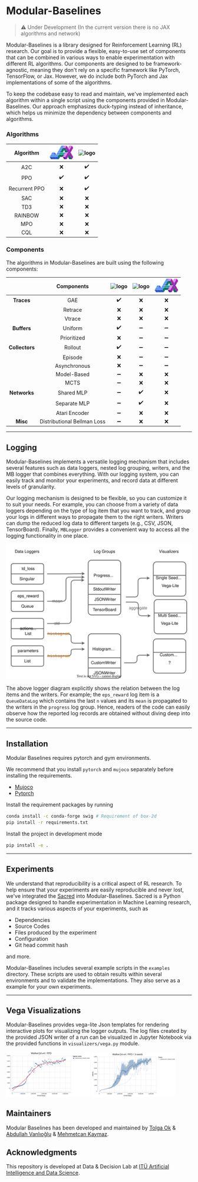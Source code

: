 # Modular-Baselines

> :warning: Under Development (In the current version there is no JAX algorithms and network)

Modular-Baselines is a library designed for Reinforcement Learning (RL) research. Our goal is to provide a flexible, easy-to-use set of components that can be combined in various ways to enable experimentation with different RL algorithms. Our components are designed to be framework-agnostic, meaning they don't rely on a specific framework like PyTorch, TensorFlow, or Jax. However, we do include both PyTorch and Jax implementations of some of the algorithms.

To keep the codebase easy to read and maintain, we've implemented each algorithm within a single script using the components provided in Modular-Baselines. Our approach emphasizes duck-typing instead of inheritance, which helps us minimize the dependency between components and algorithms.

### **Algorithms**

| Algorithm |  <img src="https://raw.githubusercontent.com/google/jax/main/images/jax_logo_250px.png" width = 64px alt="logo"></img> | <img src="https://pytorch.org/assets/images/pytorch-logo.png" width = 50px  height = 50px alt="logo"></img> |
|:-----:|:---------:|:---------:|
|  A2C  |:x:|:heavy_check_mark:|
|  PPO  |:heavy_check_mark:|:heavy_check_mark:|
|  Recurrent PPO  |:x:|:heavy_check_mark:|
|  SAC  |:x:|:x:|
|  TD3  |:x:|:x:|
|  RAINBOW  |:x:|:x:|
|  MPO  |:x:|:x:|
|  CQL  |:x:|:x:|

### **Components**
The algorithms in Modular-Baselines are built using the following components:


|| Components |  <img src="https://raw.githubusercontent.com/numpy/numpy/main/branding/logo/logomark/numpylogoicon.svg" width = 64px alt="logo"></img>  | <img src="https://pytorch.org/assets/images/pytorch-logo.png" width = 50px  height = 50px alt="logo"></img> | <img src="https://raw.githubusercontent.com/google/jax/main/images/jax_logo_250px.png" width = 64px alt="logo"></img>|
|:-----:|:-----:|:---------:|:---------:|:---------:|
|**Traces**|  GAE  |:heavy_check_mark:|:x:|:x:|
||  Retrace  |:x:|:x:|:x:|
||  Vtrace  |:x:|:x:|:x:|
|**Buffers**|  Uniform  |:heavy_check_mark:|:heavy_minus_sign:|:heavy_minus_sign:|
||  Prioritized  |:x:|:heavy_minus_sign:|:heavy_minus_sign:|
|  **Collectors** |Rollout| :heavy_check_mark:|:heavy_minus_sign:|:heavy_minus_sign:|
||  Episode  |:x:|:heavy_minus_sign:|:heavy_minus_sign:|
||  Asynchronous  |:x:|:heavy_minus_sign:|:heavy_minus_sign:|
||  Model-Based  |:heavy_minus_sign:|:x:|:x:|
||  MCTS  |:heavy_minus_sign:|:x:|:x:|
|  **Networks** |Shared MLP| :heavy_minus_sign:|:heavy_check_mark:|:x:|
||Separate MLP| :heavy_minus_sign:|:heavy_check_mark:|:x:|
||Atari Encoder| :heavy_minus_sign:|:x:|:x:|
|  **Misc** |Distributional Bellman Loss| :heavy_minus_sign:|:x:|:x:|
- - -
## Logging

Modular-Baselines implements a versatile logging mechanism that includes several features such as data loggers, nested log grouping, writers, and the MB logger that combines everything. With our logging system, you can easily track and monitor your experiments, and record data at different levels of granularity.

Our logging mechanism is designed to be flexible, so you can customize it to suit your needs. For example, you can choose from a variety of data loggers depending on the type of log item that you want to track, and group your logs in different ways to propagate them to the right writers. Writers can dump the reduced log data to different targets (e.g., CSV, JSON, TensorBoard). Finally, ```MBLogger``` provides a convenient way to access all the logging functionality in one place.

<img src="./docs/loggers.svg">

The above logger diagram explicitly shows the relation between the log items and the writers. For example; the ```eps_reward``` log item is a ```QueueDataLog``` which contains the last ```n``` values and its ```mean``` is propagated to the writers in the ```progress``` log group. Hence, readers of the code can easily observe how the reported log records are obtained without diving deep into the source code.

- - -
## Installation

Modular Baselines requires pytorch and gym environments.

We recommend that you install ```pytorch``` and ```mujoco``` separately before installing the requirements. 

- [Mujoco](https://github.com/openai/mujoco-py)
- [Pytorch](https://pytorch.org/get-started/locally/) 

Install the requirement packages by running

```bash
conda install -c conda-forge swig # Requirement of box-2d
pip install -r requirements.txt
```

Install the project in development mode

```bash
pip install -e .
```
- - -
## Experiments

We understand that reproducibility is a critical aspect of RL research. To help ensure that your experiments are easily reproducible and never lost, we've integrated the [Sacred](https://github.com/IDSIA/sacred) into Modular-Baselines. Sacred is a Python package designed to handle experimentation in Machine Learning research, and it tracks various aspects of your experiments, such as
- Dependencies
- Source Codes
- Files produced by the experiment
- Configuration
- Git head commit hash

and more.

Modular-Baselines includes several example scripts in the ```examples``` directory. These scripts are used to obtain results within several environments and to validate the implementations. They also serve as a example for your own experiments.

- - -
## Vega Visualizations

Modular-Baselines provides vega-lite Json templates for rendering interactive plots for visualizing the logger outputs. The log files created by the provided JSON writer of a run can be visualized in Jupyter Notebook via the provided functions in ```visualizers/vega.py``` module.

<p float="left">
  <img src="docs/single-seed.svg" width="45%" />
  <img src="docs/multi-seed.svg" width="45%" />
</p>


## Maintainers

Modular Baselines has been developed and maintained by [Tolga Ok](https://tolgaok.github.io./) & [Abdullah Vanlıoğlu](https://github.com/AbdullahVanlioglu) & [Mehmetcan Kaymaz](https://github.com/MehmetcanKaymaz).

## Acknowledgments

 This repository is developed at Data & Decision Lab at [ITÜ Artificial Intelligence and Data Science](https://ai.itu.edu.tr).
